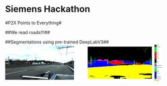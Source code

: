 # Siemens Hackathon

#P2X Points to Everything#

##We read roads!!!##


##Segmentations using pre-trained DeepLabV3##
![plot](./software/train_help/segm.png)
